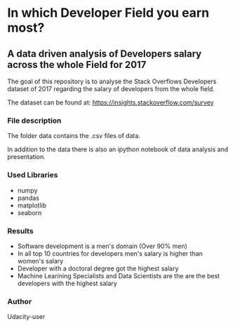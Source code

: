 # In which Developer Field you earn most?

## A data driven analysis of Developers salary across the whole Field for 2017

The goal of this repository is to analyse the Stack Overflows Developers dataset of 2017 regarding the salary of developers from the whole field.

The dataset can be found at: https://insights.stackoverflow.com/survey

### File description

The folder data contains the .csv files of data. 

In addition to the data there is also an ipython notebook of data analysis and presentation.

### Used Libraries

- numpy
- pandas
- matplotlib
- seaborn

### Results

- Software development is a men's domain (Over 90% men)
- In all top 10 countries for developers men's salary is higher than women's salary
- Developer with a doctoral degree got the highest salary
- Machine Learining Specialists and Data Scientists are the are the best developers with the highest salary

### Author

Udacity-user
